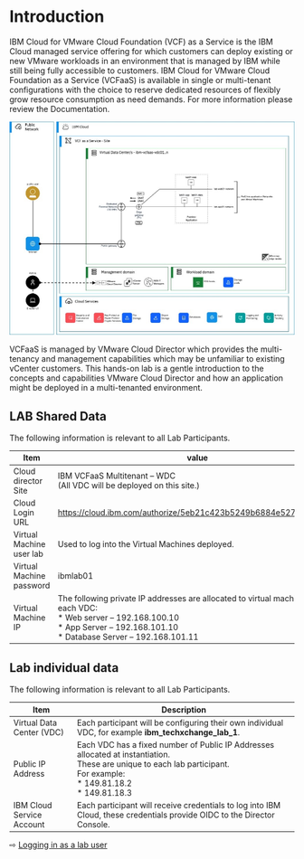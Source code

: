 # Introduction 

IBM Cloud for VMware Cloud Foundation (VCF) as a Service is the IBM Cloud managed service offering for which customers can deploy existing or new VMware workloads in an environment that is managed by IBM while still being fully accessible to customers. IBM Cloud for VMware Cloud Foundation as a Service (VCFaaS) is available in single or multi-tenant configurations with the choice to reserve dedicated resources of flexibly grow resource consumption as need demands. For more information please review the Documentation.

  ![](images/10-lab-environment.jpg ':size=100%')


VCFaaS is managed by VMware Cloud Director which provides the multi-tenancy and management capabilities which may be unfamiliar to existing vCenter customers. This hands-on lab is a gentle introduction to the concepts and capabilities VMware Cloud Director and how an application might be deployed in a multi-tenanted environment.

## LAB Shared Data

The following information is relevant to all Lab Participants.

| Item | value |
|-----|-----|
|Cloud director Site | IBM VCFaaS Multitenant – WDC <br>(All VDC will be deployed on this site.) |
|Cloud Login URL | https://cloud.ibm.com/authorize/5eb21c423b5249b6884e527fc8ebc3e5 |
|Virtual Machine user	lab | Used to log into the Virtual Machines deployed. |
| Virtual Machine password | ibmlab01 |
| Virtual Machine IP | The following private IP addresses are allocated to virtual machines in each VDC: <br> * Web server – 192.168.100.10 <br> * App Server – 192.168.101.10 <br> * Database Server – 192.168.101.11 |



## Lab individual data

The following information is relevant to all Lab Participants.

| Item | Description |
|-----|-----|
|Virtual Data Center (VDC) | Each participant will be configuring their own individual  VDC, for example **ibm_techxchange_lab_1**. |
|Public IP Address | Each VDC has a fixed number of Public IP Addresses allocated at instantiation. <br> These are unique to each lab participant. <br> For example: <br> * 149.81.18.2 <br> * 149.81.18.3 |
| IBM Cloud Service Account| Each participant will receive credentials to log into IBM Cloud, these credentials provide OIDC to the Director Console. |


⇨ [Logging in as a lab user](20-logon.md)
